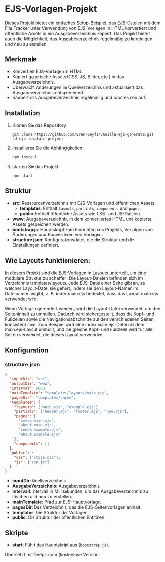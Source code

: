 # EJS-Vorlagen-Projekt

Dieses Projekt bietet ein einfaches Setup-Beispiel, das EJS-Dateien mit dem File Tracker unter Verwendung von EJS-Vorlagen in HTML konvertiert und öffentliche Assets in ein Ausgabeverzeichnis kopiert. Das Projekt bietet auch die Möglichkeit, das Ausgabeverzeichnis regelmäßig zu bereinigen und neu zu erstellen.

## Merkmale

- Konvertiert EJS-Vorlagen in HTML.
- Kopiert generische Assets (CSS, JS, Bilder, etc.) in das Ausgabeverzeichnis.
- Überwacht Änderungen im Quellverzeichnis und aktualisiert das Ausgabeverzeichnis entsprechend.
- Säubert das Ausgabeverzeichnis regelmäßig und baut es neu auf.

## Installation

1) Klonen Sie das Repository:

   ```bash
   git clone https://github.com/Eren-Seyfi/vanilla-ejs-generate.git
   cd ejs-template-project
   ```

2. installieren Sie die Abhängigkeiten:

   ```bash
   npm install
   ```

3. starten Sie das Projekt:

   ```bash
   npm start
   ```

## Struktur

- **src**: Ressourcenverzeichnis mit EJS-Vorlagen und öffentlichen Assets.
  - **templates**: Enthält `layouts`, `partials`, `components` und `pages`.
  - **public**: Enthält öffentliche Assets wie CSS- und JS-Dateien.
- **www**: Ausgabeverzeichnis, in dem konvertiertes HTML und kopierte Assets gespeichert werden.
- **bootstrap.js**: Hauptskript zum Einrichten des Projekts, Verfolgen von Änderungen und Konvertieren von Vorlagen.
- **structure.json**: Konfigurationsdatei, die die Struktur und die Einstellungen definiert.

## Wie Layouts funktionieren:

In diesem Projekt sind die EJS-Vorlagen in Layouts unterteilt, um eine modulare Struktur zu schaffen. Die Layout-Dateien befinden sich im Verzeichnis templates/layouts. Jede EJS-Datei einer Seite gibt an, zu welcher Layout-Datei sie gehört, indem sie den Layout-Namen im Dateinamen angibt, z. B. index.main.ejs bedeutet, dass das Layout main.ejs verwendet wird.

Wenn Vorlagen gerendert werden, wird die Layout-Datei verwendet, um den Seiteninhalt zu umhüllen. Dadurch wird sichergestellt, dass die Kopf- und Fußzeilen sowie die Navigationsabschnitte auf den verschiedenen Seiten konsistent sind. Zum Beispiel wird eine index.main.ejs-Datei mit dem main.ejs-Layout umhüllt, und die gleiche Kopf- und Fußzeile wird für alle Seiten verwendet, die dieses Layout verwenden.

## Konfiguration

### structure.json

```json
{
  "inputDir": "src",
  "outputDir": "www",
  "interval": 5000,
  "mainTemplate": "templates/layouts/main.ejs",
  "pagesDir": "templates/pages",
  "templates": {
    "layouts": ["main.ejs", "example.ejs"],
    "partials": ["header.ejs", "footer.ejs", "nav.ejs"],
    "pages": [
      "index.main.ejs",
      "about.main.ejs",
      "index.example.ejs",
      "about.example.ejs"
    ],
    "components": []
  },
  "public": {
    "css": ["style.css"],
    "js": ["app.js"]
  }
}
```

- **inputDir**: Quellverzeichnis.
- **AusgabeVerzeichnis**: Ausgabeverzeichnis.
- **Intervall**: Intervall in Millisekunden, um das Ausgabeverzeichnis zu löschen und neu zu erstellen.
- **mainTemplate**: Pfad zur EJS-Hauptvorlage.
- **pagesDir**: Das Verzeichnis, das die EJS-Seitenvorlagen enthält.
- **templates**: Die Struktur der Vorlagen.
- **public**: Die Struktur der öffentlichen Entitäten.

## Skripte

- **start**: Führt das Hauptskript aus (`bootstrap.js`).

Übersetzt mit DeepL.com (kostenlose Version)